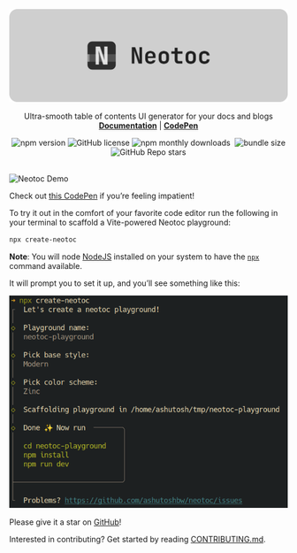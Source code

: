 <a href="https://neotoc.vercel.app" target="_blank">
  <picture>
    <source media="(prefers-color-scheme: dark)" srcset="https://raw.githubusercontent.com/ashutoshbw/neotoc/refs/heads/update-for-v1.0.0/.github/assets/readme-banner-dark.png">
    <source media="(prefers-color-scheme: light)" srcset="https://raw.githubusercontent.com/ashutoshbw/neotoc/refs/heads/update-for-v1.0.0/.github/assets/readme-banner-light.png">
    <img alt="Neotoc" src="https://raw.githubusercontent.com/ashutoshbw/neotoc/refs/heads/update-for-v1.0.0/.github/assets/readme-banner-light.png"">
  </picture>
</a>

<p align="center">
  <p align="center">
    Ultra-smooth table of contents UI generator for your docs and blogs
    <br/>
    <b><a href="https://neotoc.vercel.app/" target="_blank">Documentation</a></b> | <b><a href="https://codepen.io/ashutoshbw/pen/Jojvvbp" target="_blank">CodePen</a></b>
  </p>
</p>

<div align="center">
  <img src="https://img.shields.io/npm/v/neotoc?style=flat-square" alt="npm version">
  <img src="https://img.shields.io/github/license/ashutoshbw/neotoc?style=flat-square" alt="GitHub license">
  <img src="https://img.shields.io/npm/dm/neotoc?style=flat-square" alt="npm monthly downloads">
  <img src="https://data.jsdelivr.com/v1/package/npm/neotoc/badge" alt="">
  <img src="https://img.shields.io/bundlephobia/minzip/neotoc?style=flat-square" alt="bundle size">
  <img src="https://img.shields.io/github/stars/ashutoshbw/neotoc?style=flat-square" alt="GitHub Repo stars">
</div>

<br/>

![Neotoc Demo](https://github.com/ashutoshbw/neotoc/blob/main/.github/assets/neotoc-demo.gif)

Check out [this CodePen](https://codepen.io/ashutoshbw/pen/Jojvvbp) if you’re feeling impatient!

To try it out in the comfort of your favorite code editor run the following in your terminal to scaffold a Vite-powered Neotoc playground:

```sh
npx create-neotoc
```

**Note**: You will node [NodeJS](https://nodejs.org/en) installed on your system to have the [`npx`](https://docs.npmjs.com/cli/v11/commands/npx) command available.

It will prompt you to set it up, and you’ll see something like this:

![create-neotoc](https://github.com/ashutoshbw/neotoc/blob/main/.github/assets/create-neotoc.png)

Please give it a star on [GitHub](https://github.com/ashutoshbw/neotoc)!

Interested in contributing? Get started by reading [CONTRIBUTING.md](https://github.com/ashutoshbw/neotoc/blob/main/CONTRIBUTING.md).
